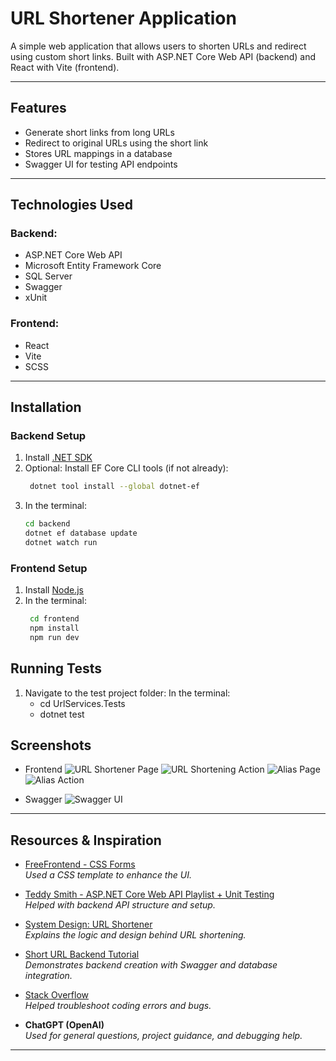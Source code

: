 # URL Shortener Application

A simple web application that allows users to shorten URLs and redirect using custom short links. Built with ASP.NET Core Web API (backend) and React with Vite (frontend).

---

## Features

- Generate short links from long URLs
- Redirect to original URLs using the short link
- Stores URL mappings in a database
- Swagger UI for testing API endpoints

---

## Technologies Used

### Backend:
- ASP.NET Core Web API
- Microsoft Entity Framework Core
- SQL Server
- Swagger
- xUnit

### Frontend:
- React
- Vite
- SCSS

---

## Installation


### Backend Setup

1. Install [.NET SDK](https://dotnet.microsoft.com/en-us/download)
2. Optional: Install EF Core CLI tools (if not already):
   ```bash
    dotnet tool install --global dotnet-ef
2. In the terminal:
    ```bash
    cd backend
    dotnet ef database update
    dotnet watch run


### Frontend Setup

1. Install [Node.js](https://nodejs.org/en)
2. In the terminal:
   ```bash
    cd frontend
    npm install
    npm run dev

## Running Tests

1. Navigate to the test project folder:
    In the terminal:
    - cd UrlServices.Tests
    - dotnet test

## Screenshots

- Frontend
![URL Shortener Page](image.png)
![URL Shortening Action](image-1.png)
![Alias Page](image-2.png)
![Alias Action](image-3.png)

- Swagger
![Swagger UI](image-4.png)

---

## Resources & Inspiration

- [FreeFrontend - CSS Forms](https://freefrontend.com/css-forms/)  
  _Used a CSS template to enhance the UI._
  
- [Teddy Smith - ASP.NET Core Web API Playlist + Unit Testing](https://www.youtube.com/@TeddySmithDev)  
  _Helped with backend API structure and setup._

- [System Design: URL Shortener](https://www.youtube.com/watch?v=Cg3XIqs_-4c)  
  _Explains the logic and design behind URL shortening._

- [Short URL Backend Tutorial](https://www.youtube.com/watch?v=2UoA_PoEvuA)  
  _Demonstrates backend creation with Swagger and database integration._

- [Stack Overflow](https://stackoverflow.com/)  
  _Helped troubleshoot coding errors and bugs._

- **ChatGPT (OpenAI)**  
  _Used for general questions, project guidance, and debugging help._

---


